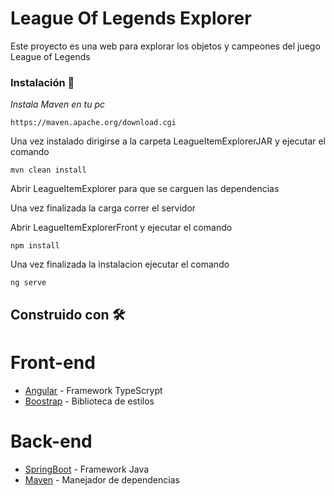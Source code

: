 # League Of Legends Explorer

Este proyecto es una web para explorar los objetos y campeones del juego League of Legends

### Instalación 🔧

_Instala Maven en tu pc_

```
https://maven.apache.org/download.cgi
```

Una vez instalado dirigirse a la carpeta LeagueItemExplorerJAR y ejecutar el comando

```
mvn clean install
```

Abrir LeagueItemExplorer para que se carguen las dependencias

Una vez finalizada la carga correr el servidor

Abrir LeagueItemExplorerFront y ejecutar el comando

```
npm install
```
Una vez finalizada la instalacion ejecutar el comando

```
ng serve
```

## Construido con 🛠️

# Front-end
* [Angular](https://angular.io/docs) - Framework TypeScrypt 
* [Boostrap](https://getbootstrap.com/docs/5.3/getting-started/introduction/) - Biblioteca de estilos
# Back-end
* [SpringBoot](https://spring.io/projects/spring-boot) - Framework Java 
* [Maven](https://maven.apache.org/) - Manejador de dependencias

